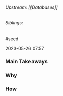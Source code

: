 
###### Upstream: [[Databases]]
###### Siblings: 
#seed 

2023-05-26
07:57


### Main Takeaways

### Why

### How

